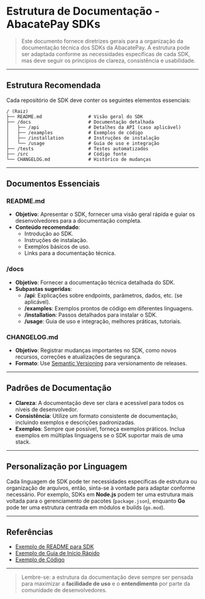 
# Estrutura de Documentação - AbacatePay SDKs

> Este documento fornece diretrizes gerais para a organização da documentação técnica dos SDKs da AbacatePay. A estrutura pode ser adaptada conforme as necessidades específicas de cada SDK, mas deve seguir os princípios de clareza, consistência e usabilidade.

---

## Estrutura Recomendada

Cada repositório de SDK deve conter os seguintes elementos essenciais:

```
/ (Raiz)
├── README.md                 # Visão geral do SDK
├── /docs                     # Documentação detalhada
│   ├── /api                  # Detalhes da API (caso aplicável)
│   ├── /examples             # Exemplos de código
│   ├── /installation         # Instruções de instalação
│   └── /usage                # Guia de uso e integração
├── /tests                    # Testes automatizados
├── /src                      # Código fonte
└── CHANGELOG.md              # Histórico de mudanças
```

---

## Documentos Essenciais

### README.md
- **Objetivo**: Apresentar o SDK, fornecer uma visão geral rápida e guiar os desenvolvedores para a documentação completa.
- **Conteúdo recomendado**:
  - Introdução ao SDK.
  - Instruções de instalação.
  - Exemplos básicos de uso.
  - Links para a documentação técnica.

### /docs
- **Objetivo**: Fornecer a documentação técnica detalhada do SDK.
- **Subpastas sugeridas**:
  - **/api**: Explicações sobre endpoints, parâmetros, dados, etc. (se aplicável).
  - **/examples**: Exemplos prontos de código em diferentes linguagens.
  - **/installation**: Passos detalhados para instalar o SDK.
  - **/usage**: Guia de uso e integração, melhores práticas, tutoriais.

### CHANGELOG.md
- **Objetivo**: Registrar mudanças importantes no SDK, como novos recursos, correções e atualizações de segurança.
- **Formato**: Use [Semantic Versioning](https://semver.org/lang/pt-BR/) para versionamento de releases.

---

## Padrões de Documentação

- **Clareza**: A documentação deve ser clara e acessível para todos os níveis de desenvolvedor.
- **Consistência**: Utilize um formato consistente de documentação, incluindo exemplos e descrições padronizadas.
- **Exemplos**: Sempre que possível, forneça exemplos práticos. Inclua exemplos em múltiplas linguagens se o SDK suportar mais de uma stack.

---

## Personalização por Linguagem

Cada linguagem de SDK pode ter necessidades específicas de estrutura ou organização de arquivos, então, sinta-se à vontade para adaptar conforme necessário. Por exemplo, SDKs em **Node.js** podem ter uma estrutura mais voltada para o gerenciamento de pacotes (`package.json`), enquanto **Go** pode ter uma estrutura centrada em módulos e builds (`go.mod`).

---

## Referências

- [Exemplo de README para SDK](/templates/SDK_README_TEMPLATE.md)
- [Exemplo de Guia de Início Rápido](/templates/SDK_QUICKSTART_TEMPLATE.md)
- [Exemplo de Código](/templates/EXAMPLE_CODE_TEMPLATE.md)

---

> Lembre-se: a estrutura da documentação deve sempre ser pensada para maximizar a **facilidade de uso** e o **entendimento** por parte da comunidade de desenvolvedores.